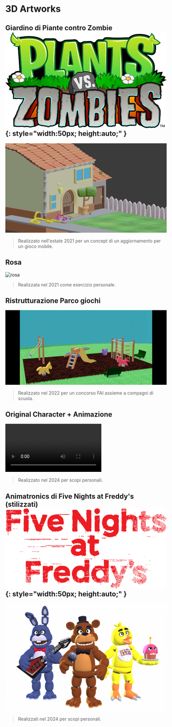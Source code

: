 # 3D Artworks

## Giardino di Piante contro Zombie ![pvzlogo](assets/pvzlogo.png){: style="width:50px; height:auto;" }

![pvz_garden](assets/pvzgarden.png)
> Realizzato nell'estate 2021 per un concept di un aggiornamento per un gioco mobile.

## Rosa
![rosa](assets/rose.png)
> Realizzata nel 2021 come esercizio personale.

## Ristrutturazione Parco giochi
![playground](assets/playground.png)
> Realizzato nel 2022 per un concorso FAI assieme a compagni di scuola.

## Original Character + Animazione
![type:video](assets/fyra.mp4)
> Realizzato nel 2024 per scopi personali.

## Animatronics di Five Nights at Freddy's (stilizzati) ![fnaf_logo](assets/fnaflogo.png){: style="width:50px; height:auto;" }

![fnaf](assets/fnaf_trio.png)
> Realizzati nel 2024 per scopi personali.